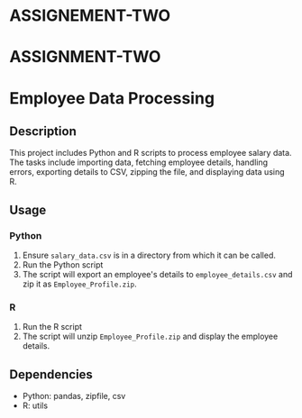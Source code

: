 # ASSIGNEMENT-TWO
# ASSIGNMENT-TWO
# Employee Data Processing

## Description
This project includes Python and R scripts to process employee salary data. The tasks include importing data, fetching employee details, handling errors, exporting details to CSV, zipping the file, and displaying data using R.

## Usage

### Python
1. Ensure `salary_data.csv` is in a directory from which it can be called.
2. Run the Python script
3. The script will export an employee's details to `employee_details.csv` and zip it as `Employee_Profile.zip`.

### R
1. Run the R script
2. The script will unzip `Employee_Profile.zip` and display the employee details.

## Dependencies
- Python: pandas, zipfile, csv
- R: utils
